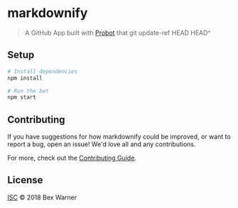 # markdownify

> A GitHub App built with [Probot](https://probot.github.io) that  git update-ref HEAD HEAD^

## Setup

```sh
# Install dependencies
npm install

# Run the bot
npm start
```

## Contributing

If you have suggestions for how markdownify could be improved, or want to report a bug, open an issue! We'd love all and any contributions.

For more, check out the [Contributing Guide](CONTRIBUTING.md).

## License

[ISC](LICENSE) © 2018 Bex Warner

